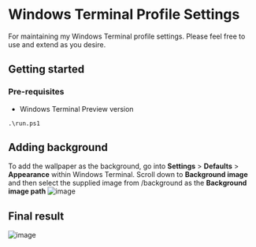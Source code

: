# Windows Terminal Profile Settings
For maintaining my Windows Terminal profile settings.
Please feel free to use and extend as you desire.

## Getting started
### Pre-requisites
- Windows Terminal Preview version
```
.\run.ps1
```
## Adding background
To add the wallpaper as the background, go into **Settings** > **Defaults** > **Appearance** within Windows Terminal. Scroll down to **Background image** and then select the supplied image from /background as the **Background image path**
![image](https://github.com/20rp/wt-settings/assets/65660355/0a352a11-240e-47b9-91b7-6e6509899d3c)

## Final result
![image](https://github.com/20rp/wt-settings/assets/65660355/4a8560fa-ef79-4823-bf93-f1d235adc9ae)


